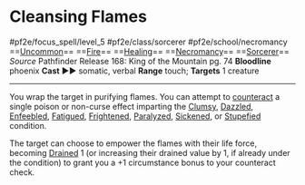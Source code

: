 # Cleansing Flames
#pf2e/focus_spell/level_5 #pf2e/class/sorcerer #pf2e/school/necromancy 
==[Uncommon](Uncommon.md)== ==[Fire](Fire.md)== ==[Healing](Healing.md)== ==[Necromancy](Necromancy.md)== ==[Sorcerer](Sorcerer.md)==
*Source* Pathfinder Release 168: King of the Mountain pg. 74
**Bloodline** phoenix
**Cast** ►► somatic, verbal
**Range** touch; **Targets** 1 creature

---
You wrap the target in purifying flames. You can attempt to [counteract](Counteracting.md) a single poison or non-curse effect imparting the [Clumsy](Clumsy.md), [Dazzled](Dazzled.md), [Enfeebled](Enfeebled.md), [Fatigued](Fatigued.md), [Frightened](Frightened.md), [Paralyzed](Paralyzed.md), [Sickened](Sickened.md), or [Stupefied](Stupefied.md) condition.

The target can choose to empower the flames with their life force, becoming [Drained](Drained.md) 1 (or increasing their drained value by 1, if already under the condition) to grant you a +1 circumstance bonus to your counteract check.